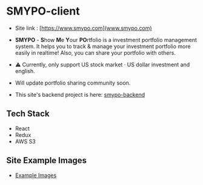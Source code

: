 # SMYPO-client

- Site link : [https://www.smypo.com](www.smypo.com)

- **SMYPO** - **S**how **M**e **Y**our **PO**rtfolio is a investment portfolio management system. It helps you to track & manage your investment portfolio more easily in realtime! Also, you can share your portfolio with others.

- ⚠️ Currently, only support US stock market · US dollar investment and english.
- Will update portfolio sharing community soon.

- This site's backend project is here: [smypo-backend](https://github.com/jaehyeon48/smypo-backend)

## Tech Stack

- React
- Redux
- AWS S3

## Site Example Images

- [Example Images](./examples.md)
